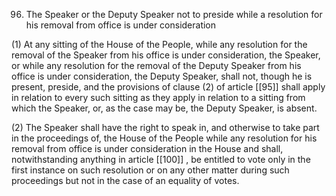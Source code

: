 96. The Speaker or the Deputy Speaker not to preside while a resolution for his removal from office is under consideration

(1) At any sitting of the House of the People, while any resolution for the removal of the Speaker from his office is under consideration, the Speaker, or while any resolution for the removal of the Deputy Speaker from his office is under consideration, the Deputy Speaker, shall not, though he is present, preside, and the provisions of clause (2) of article [[95]]  shall apply in relation to every such sitting as they apply in relation to a sitting from which the Speaker, or, as the case may be, the Deputy Speaker, is absent.

(2) The Speaker shall have the right to speak in, and otherwise to take part in the proceedings of, the House of the People while any resolution for his removal from office is under consideration in the House and shall, notwithstanding anything in article [[100]] , be entitled to vote only in the first instance on such resolution or on any other matter during such proceedings but not in the case of an equality of votes.

